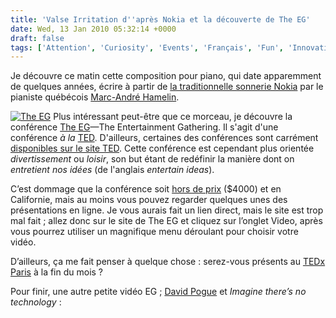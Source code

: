 ```yaml
---
title: 'Valse Irritation d''après Nokia et la découverte de The EG'
date: Wed, 13 Jan 2010 05:32:14 +0000
draft: false
tags: ['Attention', 'Curiosity', 'Events', 'Français', 'Fun', 'Innovation', 'Inspiration', 'TED', 'The EG', 'Videos']
---
```


Je découvre ce matin cette composition pour piano, qui date apparemment de quelques années, écrire à partir de [la traditionnelle sonnerie Nokia](http://www.youtube.com/watch?v=yq0EmbY3XyI) par le pianiste québécois [Marc-André Hamelin](http://fr.wikipedia.org/wiki/Marc-Andr%C3%A9_Hamelin).

[![The EG](http://blog.madd0.com/images/WindowsLiveWriter/ValseIrritationdaprsNokiaetladcouvertede_776C/logo_3.png "The EG")](http://www.the-eg.com/) Plus intéressant peut-être que ce morceau, je découvre la conférence [The EG](http://www.the-eg.com/)—The Entertainment Gathering. Il s'agit d'une conférence _à la_ [TED](http://www.ted.com/). D'ailleurs, certaines des conférences sont carrément [disponibles sur le site TED](http://www.ted.com/search?q=eg+conference&x=0&y=0). Cette conférence est cependant plus orientée _divertissement_ ou _loisir_, son but étant de redéfinir la manière dont on _entretient nos idées_ (de l'anglais _entertain ideas_).

C’est dommage que la conférence soit [hors de prix](https://www.the-eg.com/register/start/) ($4000) et en Californie, mais au moins vous pouvez regarder quelques unes des présentations en ligne. Je vous aurais fait un lien direct, mais le site est trop mal fait ; allez donc sur le site de The EG et cliquez sur l’onglet Video, après vous pourrez utiliser un magnifique menu déroulant pour choisir votre vidéo.

D’ailleurs, ça me fait penser à quelque chose : serez-vous présents au [TEDx Paris](http://www.tedxparis.com/) à la fin du mois ?

Pour finir, une autre petite vidéo EG ; [David Pogue](http://www.davidpogue.com/) et _Imagine there’s no technology_ :